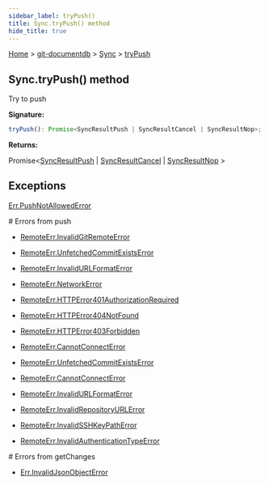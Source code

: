 ```yaml
---
sidebar_label: tryPush()
title: Sync.tryPush() method
hide_title: true
---
```


[Home](./index.md) &gt; [git-documentdb](./git-documentdb.md) &gt; [Sync](./git-documentdb.sync.md) &gt; [tryPush](./git-documentdb.sync.trypush.md)

## Sync.tryPush() method

Try to push

<b>Signature:</b>

```typescript
tryPush(): Promise<SyncResultPush | SyncResultCancel | SyncResultNop>;
```
<b>Returns:</b>

Promise&lt;[SyncResultPush](./git-documentdb.syncresultpush.md) \| [SyncResultCancel](./git-documentdb.syncresultcancel.md) \| [SyncResultNop](./git-documentdb.syncresultnop.md) &gt;

## Exceptions

[Err.PushNotAllowedError](./git-documentdb.err.pushnotallowederror.md)

\# Errors from push

- [RemoteErr.InvalidGitRemoteError](./git-documentdb.remoteerr.invalidgitremoteerror.md)

- [RemoteErr.UnfetchedCommitExistsError](./git-documentdb.remoteerr.unfetchedcommitexistserror.md)

- [RemoteErr.InvalidURLFormatError](./git-documentdb.remoteerr.invalidurlformaterror.md)

- [RemoteErr.NetworkError](./git-documentdb.remoteerr.networkerror.md)

- [RemoteErr.HTTPError401AuthorizationRequired](./git-documentdb.remoteerr.httperror401authorizationrequired.md)

- [RemoteErr.HTTPError404NotFound](./git-documentdb.remoteerr.httperror404notfound.md)

- [RemoteErr.HTTPError403Forbidden](./git-documentdb.remoteerr.httperror403forbidden.md)

- [RemoteErr.CannotConnectError](./git-documentdb.remoteerr.cannotconnecterror.md)

- [RemoteErr.UnfetchedCommitExistsError](./git-documentdb.remoteerr.unfetchedcommitexistserror.md)

- [RemoteErr.CannotConnectError](./git-documentdb.remoteerr.cannotconnecterror.md)

- [RemoteErr.InvalidURLFormatError](./git-documentdb.remoteerr.invalidurlformaterror.md)

- [RemoteErr.InvalidRepositoryURLError](./git-documentdb.remoteerr.invalidrepositoryurlerror.md)

- [RemoteErr.InvalidSSHKeyPathError](./git-documentdb.remoteerr.invalidsshkeypatherror.md)

- [RemoteErr.InvalidAuthenticationTypeError](./git-documentdb.remoteerr.invalidauthenticationtypeerror.md)

\# Errors from getChanges

- [Err.InvalidJsonObjectError](./git-documentdb.err.invalidjsonobjecterror.md)

